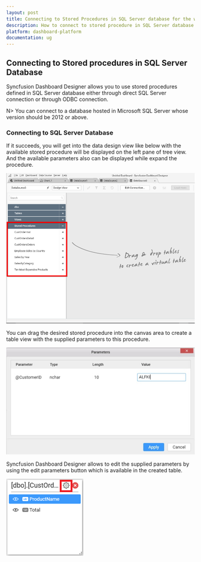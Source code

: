 ```yaml
---
layout: post
title: Connecting to Stored Procedures in SQL Server database for the with Syncfusion Dashboard Designer
description: How to connect to stored procedure in SQL Server database with Syncfusion Dashboard Designer
platform: dashboard-platform
documentation: ug
---
```


## Connecting to Stored procedures in SQL Server Database

Syncfusion Dashboard Designer allows you to use stored procedures defined in SQL Server database either through direct SQL Server connection or through ODBC connection.

N> You can connect to a database hosted in Microsoft SQL Server whose version should be 2012 or above.

### Connecting to SQL Server Database
     
If it succeeds, you will get into the data design view like below with the available stored procedure will be displayed on the left pane of tree view. And the available parameters also can be displayed while expand the procedure.

![](images/storedprocedure_treeview.png)

You can drag the desired stored procedure into the canvas area to create a table view with the supplied parameters to this procedure.

![](images/storedprocedure_parameters.png)

Syncfusion Dashboard Designer allows to edit the supplied parameters by using the edit parameters button which is available in the created table.

![](images/storedprocedure_settings.png)
